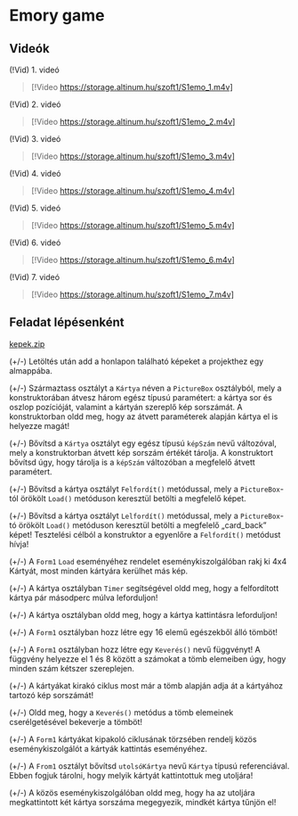 # Emory game
## Videók

(!Vid) 1. videó
> [!Video https://storage.altinum.hu/szoft1/S1emo_1.m4v]

(!Vid) 2. videó
> [!Video https://storage.altinum.hu/szoft1/S1emo_2.m4v]

(!Vid) 3. videó
> [!Video https://storage.altinum.hu/szoft1/S1emo_3.m4v]

(!Vid) 4. videó
> [!Video https://storage.altinum.hu/szoft1/S1emo_4.m4v]

(!Vid) 5. videó
> [!Video https://storage.altinum.hu/szoft1/S1emo_5.m4v]

(!Vid) 6. videó
> [!Video https://storage.altinum.hu/szoft1/S1emo_6.m4v]

(!Vid) 7. videó
> [!Video https://storage.altinum.hu/szoft1/S1emo_7.m4v]

## Feladat lépésenként

[kepek.zip](Kepek.zip)

(+/-)  Letöltés után add a honlapon található képeket a projekthez egy almappába.

(+/-)  Származtass osztályt a `Kártya` néven a `PictureBox` osztályból, mely a konstruktorában átvesz három egész típusú paramétert: a kártya sor és oszlop pozícióját, valamint a kártyán szereplő kép sorszámát. A konstruktorban oldd meg, hogy az átvett paraméterek alapján kártya el is helyezze magát!

(+/-)  Bővítsd a `Kártya` osztályt egy egész típusú `képSzám` nevű változóval, mely a konstruktorban átvett kép sorszám értékét tárolja. A konstruktort bővítsd úgy, hogy tárolja is a `képSzám` változóban a megfelelő átvett paramétert.

(+/-) Bővítsd a kártya osztályt `Felfordít()` metódussal, mely a `PictureBox`-tól örökölt `Load()` metóduson keresztül betölti a megfelelő képet.

(+/-) Bővítsd a kártya osztályt `Lelfordít()` metódussal, mely a `PictureBox`-tó örökölt `Load()` metóduson keresztül betölti a megfelelő „card_back” képet! Tesztelési célból a konstruktor a egyenlőre a `Felfordít()` metódust hívja!

(+/-) A `Form1`  `Load` eseményéhez rendelet eseménykiszolgálóban rakj ki 4x4 Kártyát, most minden kártyára kerülhet más kép.

(+/-) A kártya osztályban `Timer` segítségével oldd meg, hogy a felfordított kártya pár másodperc múlva leforduljon!

(+/-) A kártya osztályban oldd meg, hogy a kártya kattintásra leforduljon!

(+/-) A `Form1` osztályban hozz létre egy 16 elemű egészekből álló tömböt!

(+/-) A `Form1` osztályban hozz létre egy `Keverés()` nevű függvényt! A függvény helyezze el 1 és 8 között a számokat a tömb elemeiben úgy, hogy minden szám kétszer szereplejen.

(+/-) A kártyákat kirakó ciklus most már a tömb alapján adja át a kártyához tartozó kép sorszámát!

(+/-) Oldd meg, hogy a `Keverés()` metódus a tömb elemeinek cserélgetésével bekeverje a tömböt!

(+/-) A `Form1` kártyákat kipakoló ciklusának törzsében rendelj közös eseménykiszolgálót a kártyák kattintás eseményéhez.

(+/-) A `From1` osztályt bővítsd `utolsóKártya` nevű `Kártya` típusú referenciával. Ebben fogjuk tárolni, hogy melyik kártyát kattintottuk meg utoljára!

(+/-) A közös eseménykiszolgálóban oldd meg, hogy ha az utoljára megkattintott két kártya sorszáma megegyezik, mindkét kártya tűnjön el!
